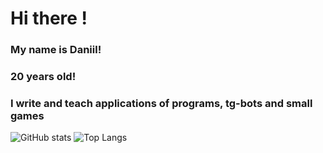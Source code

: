 # Hi there !
### My name is Daniil!
### 20 years old!
### I write and teach applications of programs, tg-bots and small games

![GitHub stats](https://github-readme-stats.vercel.app/api?username=ТВОЙ_НИК&show_icons=true&theme=dark)
![Top Langs](https://github-readme-stats.vercel.app/api/top-langs/?username=ТВОЙ_НИК&layout=compact)











<!--
**korrozija/korrozija** is a ✨ _special_ ✨ repository because its `README.md` (this file) appears on your GitHub profile.

Here are some ideas to get you started:

- 🔭 I’m currently working on ...
- 🌱 I’m currently learning ...
- 👯 I’m looking to collaborate on ...
- 🤔 I’m looking for help with ...
- 💬 Ask me about ...
- 📫 How to reach me: ...
- 😄 Pronouns: ...
- ⚡ Fun fact: ...
-->

